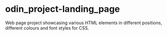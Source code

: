 # odin_project-landing_page
Web page project showcasing various HTML elements in different positions, different colours and font styles for CSS.
